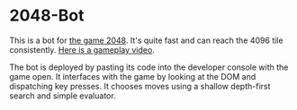 2048-Bot
=============

This is a bot for [the game 2048](http://gabrielecirulli.github.io/2048/). It's quite fast and can reach the 4096 tile consistently. [Here is a gameplay video](https://www.youtube.com/watch?v=o6HGKy921YY). 

The bot is deployed by pasting its code into the developer console with the game open. It interfaces with the game by looking at the DOM and dispatching key presses. It chooses moves using a shallow depth-first search and simple evaluator. 
